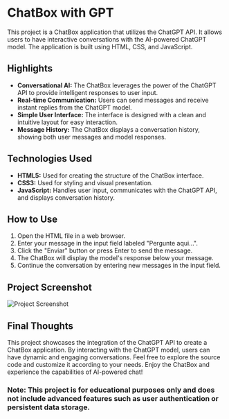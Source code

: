 # ChatBox with GPT

This project is a ChatBox application that utilizes the ChatGPT API. It allows users to have interactive conversations with the AI-powered ChatGPT model. The application is built using HTML, CSS, and JavaScript.

## Highlights

- **Conversational AI:** The ChatBox leverages the power of the ChatGPT API to provide intelligent responses to user input.
- **Real-time Communication:** Users can send messages and receive instant replies from the ChatGPT model.
- **Simple User Interface:** The interface is designed with a clean and intuitive layout for easy interaction.
- **Message History:** The ChatBox displays a conversation history, showing both user messages and model responses.

## Technologies Used

- **HTML5:** Used for creating the structure of the ChatBox interface.
- **CSS3:** Used for styling and visual presentation.
- **JavaScript:** Handles user input, communicates with the ChatGPT API, and displays conversation history.

## How to Use

1. Open the HTML file in a web browser.
2. Enter your message in the input field labeled "Pergunte aqui...".
3. Click the "Enviar" button or press Enter to send the message.
4. The ChatBox will display the model's response below your message.
5. Continue the conversation by entering new messages in the input field.

## Project Screenshot

![Project Screenshot](https://github.com/marco-almeida701/ChatBox-GPT/assets/126623187/8ba5c6c6-b9ed-4a93-990b-d3d98460904d)

## Final Thoughts

This project showcases the integration of the ChatGPT API to create a ChatBox application. By interacting with the ChatGPT model, users can have dynamic and engaging conversations. Feel free to explore the source code and customize it according to your needs. Enjoy the ChatBox and experience the capabilities of AI-powered chat!

### **Note: This project is for educational purposes only and does not include advanced features such as user authentication or persistent data storage.**

